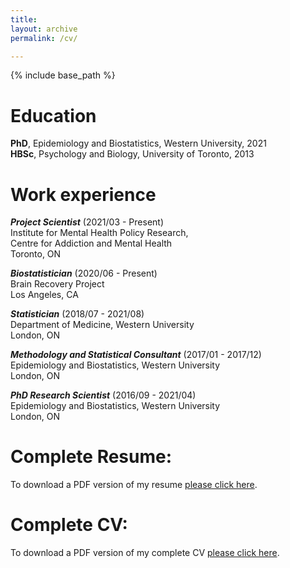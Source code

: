```yaml
---
title:  
layout: archive
permalink: /cv/

---
```


{% include base_path %}

# Education
**PhD**, Epidemiology and Biostatistics, Western University, 2021\
**HBSc**, Psychology and Biology, University of Toronto, 2013


# Work experience
**_Project Scientist_** (2021/03 - Present) <br>
Institute for Mental Health Policy Research, <br>
Centre for Addiction and Mental Health <br>
Toronto, ON <br>

**_Biostatistician_** (2020/06 - Present) <br>
Brain Recovery Project <br>
Los Angeles, CA <br>
 
**_Statistician_** (2018/07 - 2021/08) <br>
Department of Medicine, Western University <br>
London, ON <br>
   
**_Methodology and Statistical Consultant_** (2017/01 - 2017/12) <br>
Epidemiology and Biostatistics, Western University <br>
London, ON <br>

**_PhD Research Scientist_** (2016/09 - 2021/04) <br>
Epidemiology and Biostatistics, Western University <br>
London, ON <br>


# Complete Resume:

To download a PDF version of my resume <a href="/files/Klajdi_Puka_Resume.pdf" target="_blank"> please click here</a>. 


# Complete CV:

To download a PDF version of my complete CV <a href="/files/Klajdi_Puka_CV.pdf" target="_blank"> please click here</a>. 


